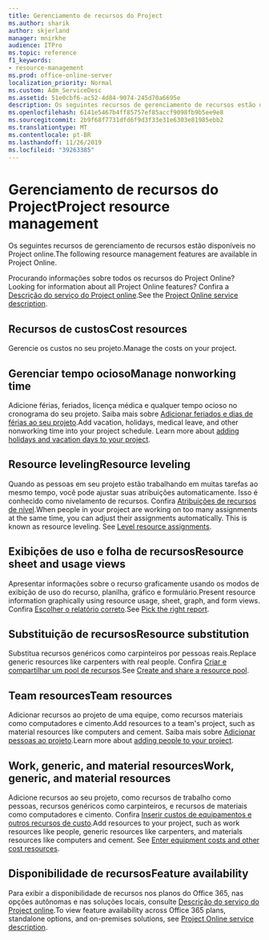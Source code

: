 ```yaml
---
title: Gerenciamento de recursos do Project
ms.author: sharik
author: skjerland
manager: mnirkhe
audience: ITPro
ms.topic: reference
f1_keywords:
- resource-management
ms.prod: office-online-server
localization_priority: Normal
ms.custom: Adm_ServiceDesc
ms.assetid: 51e0cbf6-ac52-4d84-9074-245d70a6695e
description: Os seguintes recursos de gerenciamento de recursos estão disponíveis no Project online.
ms.openlocfilehash: 6141e5467b4ff85757ef85accf9098fb9b5ee9e8
ms.sourcegitcommit: 2b9f68f7731dfd6f9d3f33e31e6303e81985ebb2
ms.translationtype: MT
ms.contentlocale: pt-BR
ms.lasthandoff: 11/26/2019
ms.locfileid: "39263385"
---
```

# <a name="project-resource-management"></a><span data-ttu-id="84861-103">Gerenciamento de recursos do Project</span><span class="sxs-lookup"><span data-stu-id="84861-103">Project resource management</span></span>

<span data-ttu-id="84861-104">Os seguintes recursos de gerenciamento de recursos estão disponíveis no Project online.</span><span class="sxs-lookup"><span data-stu-id="84861-104">The following resource management features are available in Project Online.</span></span>
  
<span data-ttu-id="84861-105">Procurando informações sobre todos os recursos do Project Online?</span><span class="sxs-lookup"><span data-stu-id="84861-105">Looking for information about all Project Online features?</span></span> <span data-ttu-id="84861-106">Confira a [Descrição do serviço do Project online](project-online-service-description.md).</span><span class="sxs-lookup"><span data-stu-id="84861-106">See the [Project Online service description](project-online-service-description.md).</span></span>
  
## <a name="cost-resources"></a><span data-ttu-id="84861-107">Recursos de custos</span><span class="sxs-lookup"><span data-stu-id="84861-107">Cost resources</span></span>

<span data-ttu-id="84861-108">Gerencie os custos no seu projeto.</span><span class="sxs-lookup"><span data-stu-id="84861-108">Manage the costs on your project.</span></span>
  
## <a name="manage-nonworking-time"></a><span data-ttu-id="84861-109">Gerenciar tempo ocioso</span><span class="sxs-lookup"><span data-stu-id="84861-109">Manage nonworking time</span></span>

<span data-ttu-id="84861-p102">Adicione férias, feriados, licença médica e qualquer tempo ocioso no cronograma do seu projeto. Saiba mais sobre [Adicionar feriados e dias de férias ao seu projeto](https://go.microsoft.com/fwlink/p/?LinkId=271337).</span><span class="sxs-lookup"><span data-stu-id="84861-p102">Add vacation, holidays, medical leave, and other nonworking time into your project schedule. Learn more about [adding holidays and vacation days to your project](https://go.microsoft.com/fwlink/p/?LinkId=271337).</span></span>
  
## <a name="resource-leveling"></a><span data-ttu-id="84861-112">Resource leveling</span><span class="sxs-lookup"><span data-stu-id="84861-112">Resource leveling</span></span>

<span data-ttu-id="84861-p103">Quando as pessoas em seu projeto estão trabalhando em muitas tarefas ao mesmo tempo, você pode ajustar suas atribuições automaticamente. Isso é conhecido como nivelamento de recursos. Confira [Atribuições de recursos de nível](https://go.microsoft.com/fwlink/p/?LinkId=271348).</span><span class="sxs-lookup"><span data-stu-id="84861-p103">When people in your project are working on too many assignments at the same time, you can adjust their assignments automatically. This is known as resource leveling. See [Level resource assignments](https://go.microsoft.com/fwlink/p/?LinkId=271348).</span></span>
  
## <a name="resource-sheet-and-usage-views"></a><span data-ttu-id="84861-116">Exibições de uso e folha de recursos</span><span class="sxs-lookup"><span data-stu-id="84861-116">Resource sheet and usage views</span></span>

<span data-ttu-id="84861-117">Apresentar informações sobre o recurso graficamente usando os modos de exibição de uso do recurso, planilha, gráfico e formulário.</span><span class="sxs-lookup"><span data-stu-id="84861-117">Present resource information graphically using resource usage, sheet, graph, and form views.</span></span> <span data-ttu-id="84861-118">Confira [Escolher o relatório correto](https://go.microsoft.com/fwlink/?LinkId=402920).</span><span class="sxs-lookup"><span data-stu-id="84861-118">See [Pick the right report](https://go.microsoft.com/fwlink/?LinkId=402920).</span></span>
  
## <a name="resource-substitution"></a><span data-ttu-id="84861-119">Substituição de recursos</span><span class="sxs-lookup"><span data-stu-id="84861-119">Resource substitution</span></span>

<span data-ttu-id="84861-120">Substitua recursos genéricos como carpinteiros por pessoas reais.</span><span class="sxs-lookup"><span data-stu-id="84861-120">Replace generic resources like carpenters with real people.</span></span> <span data-ttu-id="84861-121">Confira [Criar e compartilhar um pool de recursos](https://go.microsoft.com/fwlink/?LinkId=402921).</span><span class="sxs-lookup"><span data-stu-id="84861-121">See [Create and share a resource pool](https://go.microsoft.com/fwlink/?LinkId=402921).</span></span>
  
## <a name="team-resources"></a><span data-ttu-id="84861-122">Team resources</span><span class="sxs-lookup"><span data-stu-id="84861-122">Team resources</span></span>

<span data-ttu-id="84861-123">Adicionar recursos ao projeto de uma equipe, como recursos materiais como computadores e cimento.</span><span class="sxs-lookup"><span data-stu-id="84861-123">Add resources to a team's project, such as material resources like computers and cement.</span></span> <span data-ttu-id="84861-124">Saiba mais sobre [Adicionar pessoas ao projeto](https://go.microsoft.com/fwlink/p/?LinkId=271347).</span><span class="sxs-lookup"><span data-stu-id="84861-124">Learn more about [adding people to your project](https://go.microsoft.com/fwlink/p/?LinkId=271347).</span></span>
  
## <a name="work-generic-and-material-resources"></a><span data-ttu-id="84861-125">Work, generic, and material resources</span><span class="sxs-lookup"><span data-stu-id="84861-125">Work, generic, and material resources</span></span>

<span data-ttu-id="84861-p107">Adicione recursos ao seu projeto, como recursos de trabalho como pessoas, recursos genéricos como carpinteiros, e recursos de materiais como computadores e cimento. Confira [Inserir custos de equipamentos e outros recursos de custo](https://go.microsoft.com/fwlink/?LinkId=402922).</span><span class="sxs-lookup"><span data-stu-id="84861-p107">Add resources to your project, such as work resources like people, generic resources like carpenters, and materials resources like computers and cement. See [Enter equipment costs and other cost resources](https://go.microsoft.com/fwlink/?LinkId=402922).</span></span>
  
## <a name="feature-availability"></a><span data-ttu-id="84861-128">Disponibilidade de recursos</span><span class="sxs-lookup"><span data-stu-id="84861-128">Feature availability</span></span>

<span data-ttu-id="84861-129">Para exibir a disponibilidade de recursos nos planos do Office 365, nas opções autônomas e nas soluções locais, consulte [Descrição do serviço do Project online](project-online-service-description.md).</span><span class="sxs-lookup"><span data-stu-id="84861-129">To view feature availability across Office 365 plans, standalone options, and on-premises solutions, see [Project Online service description](project-online-service-description.md).</span></span>
  

